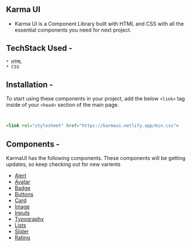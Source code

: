 
  
  ## Karma UI 
  
  - Karma UI is a Component Library built with HTML and CSS with all the essential components you need for next project.
  
  
  ## TechStack Used -
    * HTML
    * CSS
    
  ## Installation -
  To start using these components in your project, add the below `<link>` tag inside of your `<head>` section of the main page. 
  ```html
 
  
  <link rel="stylesheet" href="https://karmaui.netlify.app/min.css">
  ```
  
  ## Components  -
  
  KarmaUI has the following components. These components will be getting updates, so keep checking out for new varients
  
  * [Alert](https://karmaui.netlify.app/components/alert/alert.html)
  * [Avatar](https://Karmaui.netlify.app/components/avatar/avatar.html)
  * [Badge](https://Karmaui.netlify.app/components/badge/badge.html)
  * [Buttons](https://Karmaui.netlify.app/components/buttons/buttons.html)
  * [Card](https://Karmaui.netlify.app/components/card/card.html)
  * [Image](https://Karmaui.netlify.app/components/image/image.html)
  * [Inputs](https://Karmaui.netlify.app/components/inputs/inputs.html)
  * [Typography](https://Karmaui.netlify.app/components/text-utils/text-utils.html)
  * [Lists](https://Karmaui.netlify.app/components/lists/lists.html)
  * [Slider](https://Karmaui.netlify.app/components/slider/slider.html)
  * [Rating](https://Karmaui.netlify.app/components/rating/rating.html)

    

    

